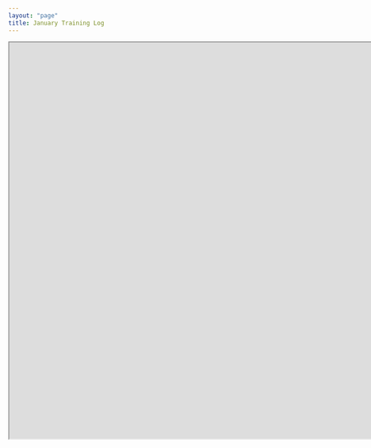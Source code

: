 ```yaml
---
layout: "page"
title: January Training Log
---
```


<p align="left"><iframe src="https://docs.google.com/spreadsheets/d/e/2PACX-1vSLdF5uAc6tfjgT1X7Ln4uaecn4J3zys0vr6mV07qF0XdxZoWFZQGPqFZfz2JbrXq4JSLjuFSnIck-j/pubhtml?widget=true&amp;headers=false" width="1600" height="800"></iframe></p>
